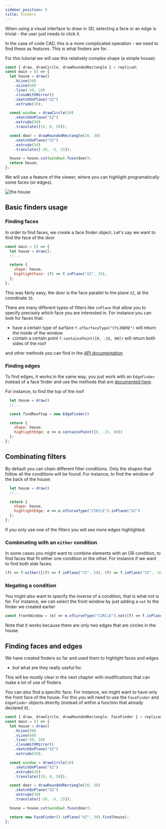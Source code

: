 ```yaml
---
sidebar_position: 6
title: Finders
---
```


When using a visual interface to draw in 3D, selecting a face or an edge is
trivial - the user just needs to click it.

In the case of code CAD, this is a more complicated operation - we need to find
these as features. This is what finders are for.

For this tutorial we will use this relatively complex shape (a simple house):

```js withWorkbench
const { draw, drawCircle, drawRoundedRectangle } = replicad;
const main = () => {
  let house = draw()
    .hLine(50)
    .vLine(60)
    .line(-50, 20)
    .closeWithMirror()
    .sketchOnPlane("XZ")
    .extrude(30);

  const window = drawCircle(10)
    .sketchOnPlane("XZ")
    .extrude(30)
    .translate([10, 0, 50]);

  const door = drawRoundedRectangle(20, 30)
    .sketchOnPlane("XZ")
    .extrude(30)
    .translate([-20, -5, 15]);

  house = house.cut(window).fuse(door);
  return house;
};
```

We will use a feature of the viewer, where you can highlight programatically
some faces (or edges).

![the house](/img/tutorial/finders-1.png)

## Basic finders usage

### Finding faces

In order to find faces, we create a face finder object. Let's say we want to
find the face of the door

```js
const main = () => {
  let house = draw();
  //...

  return {
    shape: house,
    highlightFace: (f) => f.inPlane("XZ", 35),
  };
};
```

This was fairly easy, the door is the face parallel to the plane `XZ`, at
the coordinate `35`.

There are many different types of filters like `inPlane` that allow you to
specify precisely which face you are interested in. For instance you can look
for faces that:

- have a certain type of surface `f.ofSurfaceType("CYLINDRE")` will return the
  inside of the window.
- contain a certain point `f.containsPoint([0, -15, 80])` will return both
  sides of the roof

and other methods you can find in the [API
documentation](/docs/api/classes/FaceFinder#filter)

### Finding edges

To find edges, it works in the same way, you just work with an `EdgeFinder`
instead of a face finder and use the methods that are [documented here](/docs/api/classes/EdgeFinder#filter).

For instance, to find the top of the roof

```js
  let house = draw()
  //...

  const findRooftop = new EdgeFinder()

  return {
    shape: house,
    highlightEdge: e => e.containsPoint([0, -15, 80])
  };
};
```

## Combinating filters

By default you can chain different filter conditions. Only the shapes that
follow all the conditions will be found. For instance, to find the window of
the back of the house:

```js
  let house = draw()
  //...

  return {
    shape: house,
    highlightEdge: e => e.ofCurveType("CIRCLE").inPlane("XZ")
  };
};
```

If you only use one of the filters you will see more edges highlighted.

### Combinating with an `either` condition

In some cases you might want to combine elements with an OR condition, to find
faces that fit either one condition or the other. For instance if we want to
find both side faces:

```js
(f) => f.either([(f) => f.inPlane("YZ", 50), (f) => f.inPlane("YZ", -50)]);
```

### Negating a condition

You might also want to specify the inverse of a condition, that is what not is
for. For instance, we can select the front window by just adding a `not` to the
finder we created earlier

```js
const frontWindow = (e) => e.ofCurveType("CIRCLE").not((f) => f.inPlane("XZ"));
```

Note that it works because there are only two edges that are circles in the
house.

## Finding faces and edges

We have created finders so far and used them to highlight faces and edges

- but what are they really useful for.

This will be mostly clear in the next chapter with modifications that can make
a lot of use of finders.

You can also find a specific face. For instance, we might want to
have only the front face of the house. For this you will need to use the
`FaceFinder` and `EdgeFinder` objects directly (instead of within a function
that already declared it).

```js withWorkbench
const { draw, drawCircle, drawRoundedRectangle, FaceFinder } = replicad;
const main = () => {
  let house = draw()
    .hLine(50)
    .vLine(60)
    .line(-50, 20)
    .closeWithMirror()
    .sketchOnPlane("XZ")
    .extrude(30);

  const window = drawCircle(10)
    .sketchOnPlane("XZ")
    .extrude(30)
    .translate([10, 0, 50]);

  const door = drawRoundedRectangle(20, 30)
    .sketchOnPlane("XZ")
    .extrude(30)
    .translate([-20, -5, 15]);

  house = house.cut(window).fuse(door);

  return new FaceFinder().inPlane("XZ", 30).find(house);
};
```
